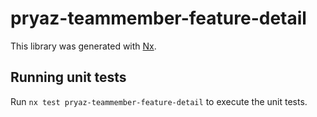 # pryaz-teammember-feature-detail

This library was generated with [Nx](https://nx.dev).

## Running unit tests

Run `nx test pryaz-teammember-feature-detail` to execute the unit tests.
